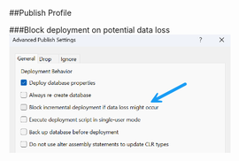 ##Publish Profile

###Block deployment on potential data loss
<img src="../Reference Materials/img/VS_BlockDeployment.png" width="400" height="214">
